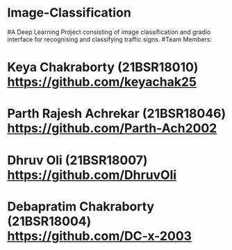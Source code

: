 # Image-Classification
#A Deep Learning Project consisting of image classification and gradio interface for recognising and classifying traffic signs.
#Team Members: 
# Keya Chakraborty (21BSR18010) https://github.com/keyachak25
# Parth Rajesh Achrekar (21BSR18046) https://github.com/Parth-Ach2002
# Dhruv Oli (21BSR18007)           https://github.com/DhruvOli
# Debapratim Chakraborty (21BSR18004) https://github.com/DC-x-2003
